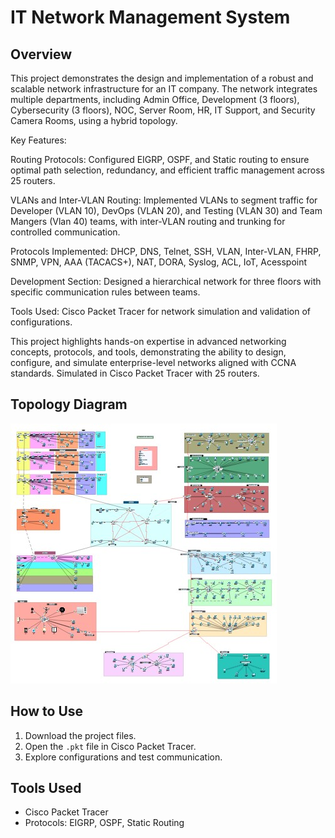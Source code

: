 # IT Network Management System

## Overview
This project demonstrates the design and implementation of a robust and scalable network infrastructure for an IT company. The network integrates multiple departments, including Admin Office, Development (3 floors), Cybersecurity (3 floors), NOC, Server Room, HR, IT Support, and Security Camera Rooms, using a hybrid topology.

Key Features:

Routing Protocols: Configured EIGRP, OSPF, and Static routing to ensure optimal path selection, redundancy, and efficient traffic management across 25 routers.

VLANs and Inter-VLAN Routing: Implemented VLANs to segment traffic for Developer (VLAN 10), DevOps (VLAN 20), and Testing (VLAN 30) and Team Mangers (Vlan 40) teams, with inter-VLAN routing and trunking for controlled communication.

Protocols Implemented:
 DHCP, DNS, Telnet, SSH,
 VLAN, Inter-VLAN, FHRP, SNMP,
 VPN, AAA (TACACS+), NAT, DORA,
 Syslog, ACL, IoT, Acesspoint

Development Section: Designed a hierarchical network for three floors with specific communication rules between teams.

Tools Used: Cisco Packet Tracer for network simulation and validation of configurations.

This project highlights hands-on expertise in advanced networking concepts, protocols, and tools, demonstrating the ability to design, configure, and simulate enterprise-level networks aligned with CCNA standards. Simulated in Cisco Packet Tracer with 25 routers.


## Topology Diagram
![Network Diagram](topology-diagram.png.jpg)

## How to Use
1. Download the project files.
2. Open the `.pkt` file in Cisco Packet Tracer.
3. Explore configurations and test communication.

## Tools Used
- Cisco Packet Tracer
- Protocols: EIGRP, OSPF, Static Routing
